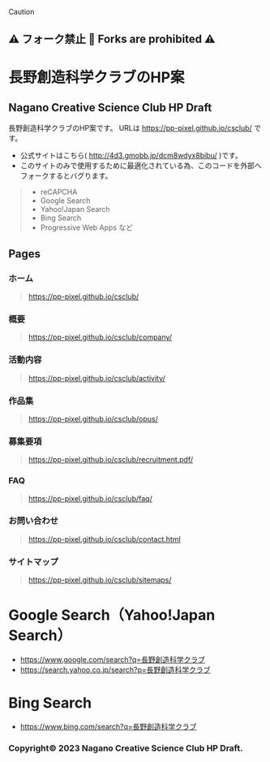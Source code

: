 > [!CAUTION]
> ## ⚠ フォーク禁止 🚫 Forks are prohibited ⚠

# 長野創造科学クラブのHP案
## Nagano Creative Science Club HP Draft

長野創造科学クラブのHP案です。
  URLは https://pp-pixel.github.io/csclub/ です。
- 公式サイトはこちら( http://4d3.gmobb.jp/dcm8wdyx8bibu/ )です。
- このサイトのみで使用するために最適化されている為、このコードを外部へフォークするとバグります。
>   - reCAPCHA
>   - Google Search
>   - Yahoo!Japan Search
>   - Bing Search
>   - Progressive Web Apps
>      など
## Pages
### ホーム
> https://pp-pixel.github.io/csclub/ <br>
### 概要
> https://pp-pixel.github.io/csclub/company/ <br>
### 活動内容
> https://pp-pixel.github.io/csclub/activity/ <br>
### 作品集
> https://pp-pixel.github.io/csclub/opus/
### 募集要項
> https://pp-pixel.github.io/csclub/recruitment.pdf/ <br>
### FAQ
> https://pp-pixel.github.io/csclub/faq/ <br>
### お問い合わせ
> https://pp-pixel.github.io/csclub/contact.html <br>
### サイトマップ
> https://pp-pixel.github.io/csclub/sitemaps/<br>

# Google Search（Yahoo!Japan Search）
- https://www.google.com/search?q=長野創造科学クラブ
- https://search.yahoo.co.jp/search?p=長野創造科学クラブ

# Bing Search
- https://www.bing.com/search?q=長野創造科学クラブ

### Copyright© 2023 Nagano Creative Science Club HP Draft.
